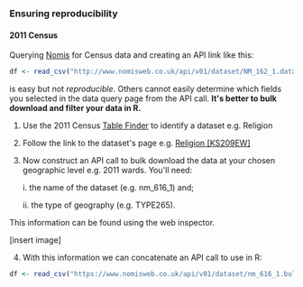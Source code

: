 ### Ensuring reproducibility

#### 2011 Census

Querying [Nomis](https://www.nomisweb.co.uk/) for Census data and creating an API link like this:

```r
df <- read_csv("http://www.nomisweb.co.uk/api/v01/dataset/NM_162_1.data.csv?geography=1673527867...1673527876,1673527878,1673527877,1673527879...1673527899,1673527901,1673527900,1673527902...1673527950,1673527953,1673527951,1673527952,1673527954...1673527997,1673527999,1673527998,1673528000,1673528002,1673528003,1673528001,1673528004...1673528050,1673528052,1673528051,1673528053...1673528081&date=latestMINUS33-latest&gender=0&age=0&measure=1,2&measures=20100&select=date_name,geography_name,geography_code,gender_name,age_name,measure_name,measures_name,obs_value,obs_status_name")
```

is easy but not *reproducible*. Others cannot easily determine which fields you selected in the data query page from the API call. **It's better to bulk download and filter your data in R.**

1. Use the 2011 Census [Table Finder](https://www.nomisweb.co.uk/census/2011/data_finder) to identify a dataset e.g. Religion
2. Follow the link to the dataset's page e.g. [Religion [KS209EW]](https://www.nomisweb.co.uk/census/2011/ks209ew)
3. Now construct an API call to bulk download the data at your chosen geographic level e.g. 2011 wards. You'll need:
	
	i. the name of the dataset (e.g. nm_616_1) and;
	
	ii. the type of geography (e.g. TYPE265). 
	
This information can be found using the web inspector.

[insert image]

4. With this information we can concatenate an API call to use in R:

```r
df <- read_csv("https://www.nomisweb.co.uk/api/v01/dataset/nm_616_1.bulk.csv?time=latest&measures=20100&rural_urban=total&geography=TYPE295")
```

